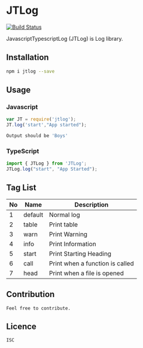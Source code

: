 # JTLog

[![Build Status](https://travis-ci.org/ramantehlan/JTLog.svg?branch=master)](https://travis-ci.org/ramantehlan/JTLog)

JavascriptTypescriptLog (JTLog) is Log library.

## Installation 

```sh
npm i jtlog --save
```
## Usage

### Javascript

```javascript
var JT = require('jtlog');
JT.log('start',"App started");
```
```sh
Output should be 'Boys'
```

### TypeScript
```typescript
import { JTLog } from 'JTLog';
JTLog.log("start", "App Started");
```
  

## Tag List

No | Name | Description|
---|------|------------|
1 | default | Normal log
2 | table | Print table
3 | warn | Print Warning 
4 | info | Print Information 
5 | start | Print Starting Heading
6 | call | Print when a function is called
7 | head | Print when a file is opened 
 

## Contribution
    Feel free to contribute.

## Licence
    ISC